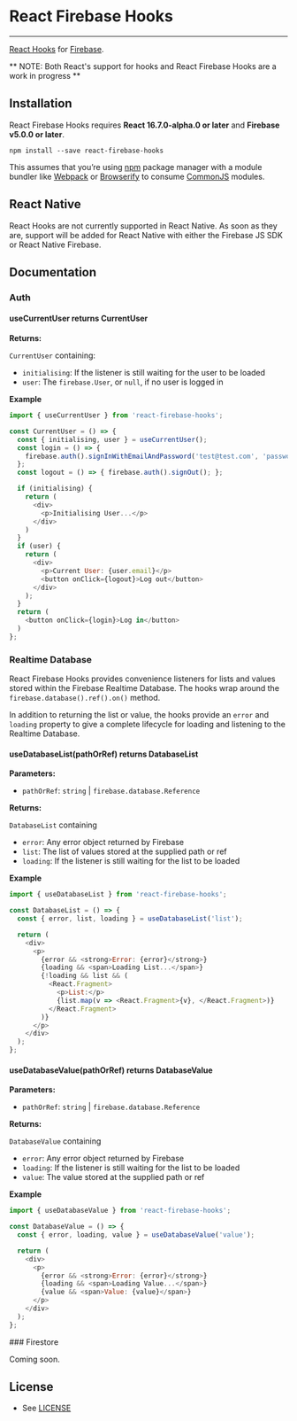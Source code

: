 # React Firebase Hooks

---

[React Hooks](https://reactjs.org/docs/hooks-intro.html) for [Firebase](https://firebase.google.com/).

** NOTE: Both React's support for hooks and React Firebase Hooks are a work in progress **

## Installation

React Firebase Hooks requires **React 16.7.0-alpha.0 or later** and **Firebase v5.0.0 or later**.

```
npm install --save react-firebase-hooks
```

This assumes that you’re using [npm](https://npmjs.com) package manager with a module bundler like [Webpack](https://webpack.js.org/) or [Browserify](http://browserify.org/) to consume [CommonJS](http://webpack.github.io/docs/commonjs.html) modules.

## React Native

React Hooks are not currently supported in React Native.  As soon as they are, support will be added for React Native with either the Firebase JS SDK or React Native Firebase.

## Documentation

### Auth

#### useCurrentUser returns CurrentUser

**Returns:**

`CurrentUser` containing:
- `initialising`: If the listener is still waiting for the user to be loaded
- `user`: The `firebase.User`, or `null`, if no user is logged in

**Example**

```js
import { useCurrentUser } from 'react-firebase-hooks';

const CurrentUser = () => {
  const { initialising, user } = useCurrentUser();
  const login = () => {
    firebase.auth().signInWithEmailAndPassword('test@test.com', 'password');
  };
  const logout = () => { firebase.auth().signOut(); };

  if (initialising) {
    return (
      <div>
        <p>Initialising User...</p>
      </div>
    )
  }
  if (user) {
    return (
      <div>
        <p>Current User: {user.email}</p>
        <button onClick={logout}>Log out</button>
      </div>
    );
  }
  return (
    <button onClick={login}>Log in</button>
  )
};

```

### Realtime Database

React Firebase Hooks provides convenience listeners for lists and values stored within the
Firebase Realtime Database.  The hooks wrap around the `firebase.database().ref().on()` method.

In addition to returning the list or value, the hooks provide an `error` and `loading` property
to give a complete lifecycle for loading and listening to the Realtime Database.

#### useDatabaseList(pathOrRef) returns DatabaseList

**Parameters:**

- `pathOrRef`: `string` | `firebase.database.Reference`

**Returns:**

`DatabaseList` containing
- `error`: Any error object returned by Firebase
- `list`: The list of values stored at the supplied path or ref
- `loading`: If the listener is still waiting for the list to be loaded

**Example**

```js
import { useDatabaseList } from 'react-firebase-hooks';

const DatabaseList = () => {
  const { error, list, loading } = useDatabaseList('list');

  return (
    <div>
      <p>
        {error && <strong>Error: {error}</strong>}
        {loading && <span>Loading List...</span>}
        {!loading && list && (
          <React.Fragment>
            <p>List:</p>
            {list.map(v => <React.Fragment>{v}, </React.Fragment>)}
          </React.Fragment>
        )}
      </p>
    </div>
  );
};
```

#### useDatabaseValue(pathOrRef) returns DatabaseValue

**Parameters:**

- `pathOrRef`: `string` | `firebase.database.Reference`

**Returns:**

`DatabaseValue` containing
- `error`: Any error object returned by Firebase
- `loading`: If the listener is still waiting for the list to be loaded
- `value`: The value stored at the supplied path or ref

**Example**

```js
import { useDatabaseValue } from 'react-firebase-hooks';

const DatabaseValue = () => {
  const { error, loading, value } = useDatabaseValue('value');

  return (
    <div>
      <p>
        {error && <strong>Error: {error}</strong>}
        {loading && <span>Loading Value...</span>}
        {value && <span>Value: {value}</span>}
      </p>
    </div>
  );
};

```

### Firestore

Coming soon.

## License

* See [LICENSE](/LICENSE)
